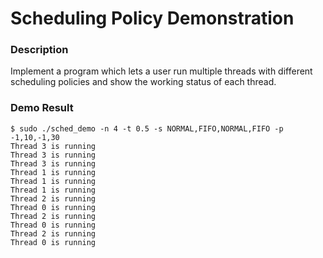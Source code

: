 # Scheduling Policy Demonstration

### Description
Implement a program which lets a user run multiple threads with different scheduling policies and show the working status of each thread.

### Demo Result
```
$ sudo ./sched_demo -n 4 -t 0.5 -s NORMAL,FIFO,NORMAL,FIFO -p -1,10,-1,30
Thread 3 is running
Thread 3 is running
Thread 3 is running
Thread 1 is running
Thread 1 is running
Thread 1 is running
Thread 2 is running
Thread 0 is running
Thread 2 is running
Thread 0 is running
Thread 2 is running
Thread 0 is running
```
